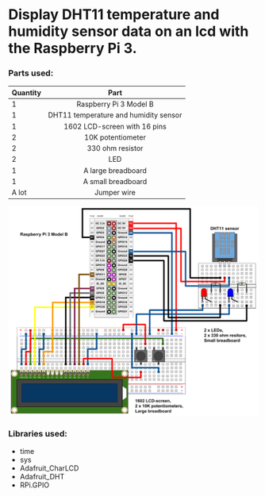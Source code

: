 # Display DHT11 temperature and humidity sensor data on an lcd with the Raspberry Pi 3.

### Parts used:
| Quantity | Part                                  |
| -------- |:-------------:                        |
| 1        | Raspberry Pi 3 Model B                |
| 1        | DHT11 temperature and humidity sensor |
| 1        | 1602 LCD-screen with 16 pins          |
| 2        | 10K potentiometer                     |
| 2        | 330 ohm resistor                      |
| 2        | LED                                   |
| 1        | A large breadboard                    |
| 1        | A small breadboard                    |
| A lot    | Jumper wire                           |

![alt text](https://github.com/PyhaMarkus/dht11-lcd/blob/master/pictures/raspberrypi_LCD.png "Connections")

### Libraries used:
* time
* sys
* Adafruit_CharLCD
* Adafruit_DHT
* RPi.GPIO
